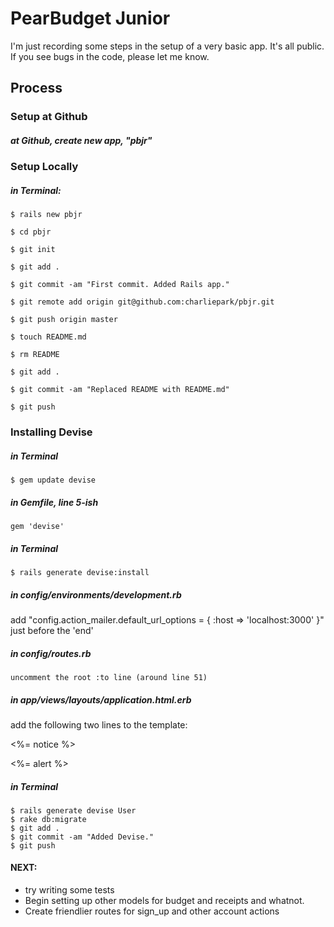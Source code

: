 # PearBudget Junior

I'm just recording some steps in the setup of a very basic app. It's all public. If you see bugs in the code, please let me know.


## Process

### Setup at Github

##### at Github, create new app, "pbjr"

### Setup Locally

##### in Terminal:

    $ rails new pbjr

    $ cd pbjr

    $ git init

    $ git add .

    $ git commit -am "First commit. Added Rails app."

    $ git remote add origin git@github.com:charliepark/pbjr.git

    $ git push origin master

    $ touch README.md

    $ rm README

    $ git add .

    $ git commit -am "Replaced README with README.md"

    $ git push



### Installing Devise

##### in Terminal

    $ gem update devise

##### in Gemfile, line 5-ish

    gem 'devise'

##### in Terminal

    $ rails generate devise:install

##### in config/environments/development.rb

  add "config.action_mailer.default_url_options = { :host => 'localhost:3000' }" just before the 'end'

##### in config/routes.rb

	uncomment the root :to line (around line 51)

##### in app/views/layouts/application.html.erb

  add the following two lines to the template:
	  <p class="notice"><%= notice %></p>
	  <p class="alert"><%= alert %></p>

##### in Terminal

    $ rails generate devise User
    $ rake db:migrate
    $ git add .
    $ git commit -am "Added Devise."
    $ git push



#### NEXT:

- try writing some tests
-	Begin setting up other models for budget and receipts and whatnot.
-	Create friendlier routes for sign_up and other account actions

